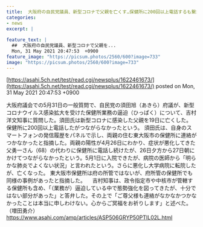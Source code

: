 ```yaml
---
title:  大阪府の自民党議員、新型コロナで父親を亡くす…保健所に200回以上電話するも繋がらず悪化し死亡  
categories:
- news
excerpt: |
  
feature_text: |
  ##  大阪府の自民党議員、新型コロナで父親を...
  Mon, 31 May 2021 20:47:53  +0900
feature_image: "https://picsum.photos/2560/600?image=733"
image: "https://picsum.photos/2560/600?image=733"
---
```


[https://asahi.5ch.net/test/read.cgi/newsplus/1622461673/](https://asahi.5ch.net/test/read.cgi/newsplus/1622461673/)
posted on Mon, 31 May 2021 20:47:53  +0900

<!--more-->

大阪府議会での5月31日の一般質問で、自民党の須田旭（あきら）府議が、新型コロナウイルス感染拡大を受けた保健所業務の逼迫（ひっぱく）について、吉村洋文知事に質問した。須田氏は新型コロナに感染した父親を19日に亡くした。保健所に200回以上電話したがつながらなかったという。 須田氏は、自身のスマートフォンの発信履歴をパネルで示し、両親の住む東大阪市の保健所に連絡がつかなかったと指摘した。両親の陽性が4月26日にわかり、症状が悪化してきた父勇一さん（68）の代わりに保健所に電話し続けたが、26日夕方から27日朝にかけてつながらなかったという。5月1日に入院できたが、病院の医師から「明らかな肺炎でよくない状況」と言われたという。さらに悪化し大学病院に転院したが、亡くなった。 東大阪市保健所は府の所管ではないが、府所管の保健所でも同様の事例があったと指摘した。 　吉村知事は、政令指定市や中核市が管轄する保健所も含め、「（業務が）逼迫している中で態勢強化を図ってきたが、十分ではない部分があった」と答弁した。その上で「ご尊父様も連絡がなかなかつかなかったことは本当に申しわけない。心からご冥福をお祈りします」と述べた。（増田勇介） https://www.asahi.com/amp/articles/ASP506GRYP50PTIL02L.html
